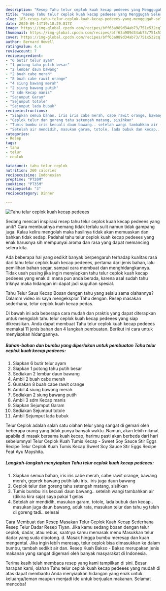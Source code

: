 ```yaml
---
description: "Resep Tahu telur ceplok kuah kecap pedeees yang Menggugah Selera"
title: "Resep Tahu telur ceplok kuah kecap pedeees yang Menggugah Selera"
slug: 183-resep-tahu-telur-ceplok-kuah-kecap-pedeees-yang-menggugah-selera
date: 2020-09-14T19:18:29.817Z
image: https://img-global.cpcdn.com/recipes/bff63a989d34ab73/751x532cq70/tahu-telur-ceplok-kuah-kecap-pedeees-foto-resep-utama.jpg
thumbnail: https://img-global.cpcdn.com/recipes/bff63a989d34ab73/751x532cq70/tahu-telur-ceplok-kuah-kecap-pedeees-foto-resep-utama.jpg
cover: https://img-global.cpcdn.com/recipes/bff63a989d34ab73/751x532cq70/tahu-telur-ceplok-kuah-kecap-pedeees-foto-resep-utama.jpg
author: Bernard Howell
ratingvalue: 4.4
reviewcount: 7
recipeingredient:
- "6 butir telur ayam"
- "1 potong tahu putih besar"
- "2 lembar daun bawang"
- "2 buah cabe merah"
- "8 buah cabe rawit orange"
- "4 siung bawang merah"
- "2 siung bawang putih"
- "3 sdm Kecap manis"
- "Sejumput Garam"
- "Sejumput totole"
- "Sejumput lada bubuk"
recipeinstructions:
- "Siapkan semua bahan, iris iris cabe merah, cabe rawit orange, bawang merah, geprek bawang putih lalu iris.. iris juga daun bawang"
- "Ceplok telur dan goreng tahu setengah matang, sisihkan"
- "Tumis bumbu iris kecuali daun bawang.. setelah wangi tambahkan air (dikira kira saja) saya pakai 1 gelas"
- "Setelah air mendidih, masukan garam, totole, lada bubuk dan kecap.. masukan juga daun bawang, aduk rata, masukan telur dan tahu yg telah di goreng tadi.. selesai"
categories:
- Resep
tags:
- tahu
- telur
- ceplok

katakunci: tahu telur ceplok 
nutrition: 260 calories
recipecuisine: Indonesian
preptime: "PT20M"
cooktime: "PT35M"
recipeyield: "3"
recipecategory: Dinner

---
```



![Tahu telur ceplok kuah kecap pedeees](https://img-global.cpcdn.com/recipes/bff63a989d34ab73/751x532cq70/tahu-telur-ceplok-kuah-kecap-pedeees-foto-resep-utama.jpg)

Sedang mencari inspirasi resep tahu telur ceplok kuah kecap pedeees yang unik? Cara membuatnya memang tidak terlalu sulit namun tidak gampang juga. Kalau keliru mengolah maka hasilnya tidak akan memuaskan dan bahkan tidak sedap. Padahal tahu telur ceplok kuah kecap pedeees yang enak harusnya sih mempunyai aroma dan rasa yang dapat memancing selera kita.

Ada beberapa hal yang sedikit banyak berpengaruh terhadap kualitas rasa dari tahu telur ceplok kuah kecap pedeees, pertama dari jenis bahan, lalu pemilihan bahan segar, sampai cara membuat dan menghidangkannya. Tidak usah pusing jika ingin menyiapkan tahu telur ceplok kuah kecap pedeees yang enak di mana pun anda berada, karena asal sudah tahu triknya maka hidangan ini dapat jadi suguhan spesial.

Tahu Telur Saus Kecap Bosan dengan tahu yang selalu sama olahannya? Dalamm video ini saya mengeksplor Tahu dengan. Resep masakan sederhana, telur ceplok kuah kecap pedas.


Di bawah ini ada beberapa cara mudah dan praktis yang dapat diterapkan untuk mengolah tahu telur ceplok kuah kecap pedeees yang siap dikreasikan. Anda dapat membuat Tahu telur ceplok kuah kecap pedeees memakai 11 jenis bahan dan 4 langkah pembuatan. Berikut ini cara untuk menyiapkan hidangannya.

<!--inarticleads1-->

##### Bahan-bahan dan bumbu yang diperlukan untuk pembuatan Tahu telur ceplok kuah kecap pedeees:

1. Siapkan 6 butir telur ayam
1. Siapkan 1 potong tahu putih besar
1. Sediakan 2 lembar daun bawang
1. Ambil 2 buah cabe merah
1. Gunakan 8 buah cabe rawit orange
1. Ambil 4 siung bawang merah
1. Sediakan 2 siung bawang putih
1. Ambil 3 sdm Kecap manis
1. Siapkan Sejumput Garam
1. Sediakan Sejumput totole
1. Ambil Sejumput lada bubuk


Telur Ceplok adalah salah satu olahan telur yang sangat di gemari oleh beberapa orang yang tidak punya banyak waktu. Namun, akan lebih nikmat apabila di masak bersama kuah kecap, harimu pasti akan berbeda dari hari sebelumnya! Telur Ceplok Kuah Tumis Kecap - Sweet Soy Sauce Stir Eggs Recipe Telur Ceplok Kuah Tumis Kecap Sweet Soy Sauce Stir Eggs Recipe Feat Ayu Mayshita. 

<!--inarticleads2-->

##### Langkah-langkah menyiapkan Tahu telur ceplok kuah kecap pedeees:

1. Siapkan semua bahan, iris iris cabe merah, cabe rawit orange, bawang merah, geprek bawang putih lalu iris.. iris juga daun bawang
1. Ceplok telur dan goreng tahu setengah matang, sisihkan
1. Tumis bumbu iris kecuali daun bawang.. setelah wangi tambahkan air (dikira kira saja) saya pakai 1 gelas
1. Setelah air mendidih, masukan garam, totole, lada bubuk dan kecap.. masukan juga daun bawang, aduk rata, masukan telur dan tahu yg telah di goreng tadi.. selesai


Cara Membuat dan Resep Masakan Telur Ceplok Kuah Kecap Sederhana Resep Telur Dadar Resep Tiyan. Jika kamu sedang bosan dengan telur ceplok, dadar, atau rebus, saatnya kamu memasak menu Masukkan telur dadar yang suda dipotong. d. Masak hingga bumbu meresap dan kuah mengental. Jika ingin lebih meresap, telur ceplok bisa dimasukkan ke dalam bumbu, tambah sedikit air dan. Resep Kuah Bakso - Bakso merupakan jenis makanan yang sangat digemari oleh banyak masyarakat di Indonesia. 

Terima kasih telah membaca resep yang kami tampilkan di sini. Besar harapan kami, olahan Tahu telur ceplok kuah kecap pedeees yang mudah di atas dapat membantu Anda menyiapkan hidangan yang enak untuk keluarga/teman maupun menjadi ide untuk berjualan makanan. Selamat mencoba!

